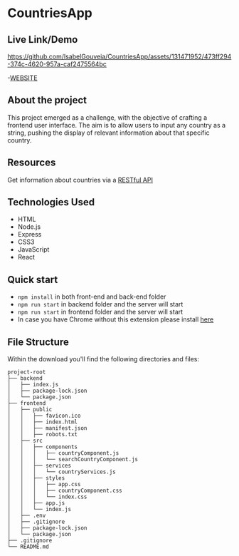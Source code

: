 # CountriesApp

## Live Link/Demo

https://github.com/IsabelGouveia/CountriesApp/assets/131471952/473ff294-374c-4620-957a-caf2475564bc

-[WEBSITE](https://countryapp-frontend.onrender.com)
## About the project
This project emerged as a challenge, with the objective of crafting a frontend user interface. The aim is to allow users to input any country as a string, pushing the display of relevant information about that specific country. 

## Resources
Get information about countries via a [RESTful API](https://restcountries.eu)

## Technologies Used
- HTML
- Node.js
- Express
- CSS3
- JavaScript
- React

## Quick start
- `npm install` in both front-end and back-end folder
- `npm run start` in backend folder and the server will start
- `npm run start` in frontend folder and the server will start
- In case you have Chrome without this extension please install [here](https://chromewebstore.google.com/detail/country-flag-fixer/jhcpefjbhmbkgjgipkhndplfbhdecijh)

## File Structure
Within the download you'll find the following directories and files:

```plaintext
project-root
├── backend
│   ├── index.js
│   ├── package-lock.json
│   └── package.json
├── frontend
│   ├── public
│   │   ├── favicon.ico
│   │   ├── index.html
│   │   ├── manifest.json
│   │   ├── robots.txt
│   ├── src
│   │   ├── components
│   │   │   ├── countryComponent.js
│   │   │   └── searchCountryComponent.js
│   │   ├── services
│   │   │   └── countryServices.js
│   │   ├── styles
│   │   │   ├── app.css
│   │   │   ├── countryComponent.css
│   │   │   └── index.css
│   │   ├── app.js
│   │   └── index.js
│   ├── .env
│   ├── .gitignore
│   ├── package-lock.json
│   └── package.json
├── .gitignore
└── README.md
```
